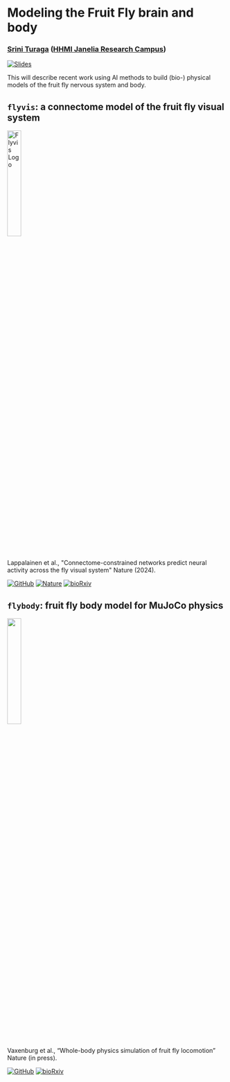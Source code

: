 # Modeling the Fruit Fly brain and body

### [Srini Turaga](https://www.janelia.org/lab/turaga-lab) ([HHMI Janelia Research Campus](https://www.janelia.org/))

[![Slides](https://img.shields.io/badge/Slides-Presentation-green?logo=microsoft-powerpoint&logoColor=white)](https://www.dropbox.com/scl/fi/h1r24f3cikh8xnxubyrmx/2025_03_flyvis_flybody_APS_GDS.pdf?rlkey=mq4h4z8fpep4av7kohr4t4k4l&st=3fg0r2sv&dl=0)

This will describe recent work using AI methods to build (bio-) physical models of the fruit fly nervous system and body.

## `flyvis`: a connectome model of the fruit fly visual system
<img src="https://github.com/TuragaLab/flyvis/blob/main/docs/docs/images/flyvis_logo_light@150ppi.webp" width="25%" alt="Flyvis Logo">

Lappalainen et al., "Connectome-constrained networks predict neural activity across the fly visual system" Nature (2024).

[![GitHub](https://img.shields.io/badge/GitHub-Repo-black?logo=github)](https://github.com/TuragaLab/flyvis)
[![Nature](https://img.shields.io/badge/Nature-Paper-blue?logo=read-the-docs&logoColor=white)](https://www.nature.com/articles/s41586-024-07939-3)
[![bioRxiv](https://img.shields.io/badge/bioRxiv-Preprint-red?logo=bioRxiv&logoColor=white)](https://www.biorxiv.org/content/10.1101/2023.03.11.532232)


## `flybody`: fruit fly body model for MuJoCo physics
<img src="https://github.com/TuragaLab/flybody/blob/main/fly-white.png" width="25%">


Vaxenburg et al., “Whole-body physics simulation of fruit fly locomotion” Nature (in press).

[![GitHub](https://img.shields.io/badge/GitHub-Repo-black?logo=github)](https://github.com/TuragaLab/flybody)
[![bioRxiv](https://img.shields.io/badge/bioRxiv-Preprint-red?logo=bioRxiv&logoColor=white)](https://www.biorxiv.org/content/10.1101/2024.03.11.584515)
